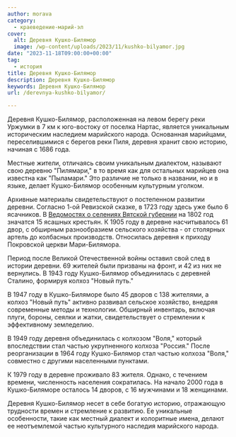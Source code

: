 ```yaml
---
author: morava
category:
  - краеведение-марий-эл
cover:
  alt: Деревня Кушко-Билямор
  image: /wp-content/uploads/2023/11/kushko-bilyamor.jpg
date: "2023-11-18T09:00:00+00:00"
tag:
  - история
title: Деревня Кушко-Билямор
description: Деревня Кушко-Билямор
keywords: Деревня Кушко-Билямор
url: /derevnya-kushko-bilyamor/

---
```

Деревня Кушко-Билямор, расположенная на левом берегу реки Уржумки в 7 км к юго-востоку от поселка Нартас, является уникальным историческим наследием марийского народа. Основанная марийцами, переселившимися с берегов реки Пиля, деревня хранит свою историю, начиная с 1686 года.

Местные жители, отличаясь своим уникальным диалектом, называют свою деревню "Пилямари," в то время как для остальных марийцев она известна как "Пыламари." Это различие не только в названии, но и в языке, делает Кушко-Билямор особенным культурным уголком.

Архивные материалы свидетельствуют о постепенном развитии деревни. Согласно 1-ой Ревизской сказке, в 1723 году здесь уже было 6 ясачников. В [Ведомостях о селениях Вятской губернии](https://cgako.ru/) на 1802 год значатся 15 ясашных крестьян. К 1905 году в деревне насчитывалось 61 двор, с обширным разнообразием сельского хозяйства - от столярных артель до колбасных производств. Относилась деревня к приходу Покровской церкви Мари-Билямора.

Период после Великой Отечественной войны оставил свой след в истории деревни. 69 жителей были призваны на фронт, и 42 из них не вернулись. В 1943 году Кушко-Билямор объединилась с деревней Сталино, формируя колхоз "Новый путь."

В 1947 году в Кушко-Биляморе было 45 дворов с 138 жителями, а колхоз "Новый путь" активно развивал сельское хозяйство, внедряя современные методы и технологии. Обширный инвентарь, включая плуги, бороны, сеялки и жатки, свидетельствует о стремлении к эффективному земледелию.

В 1949 году деревня объединилась с колхозом "Воля," который впоследствии стал частью укрупненного колхоза "Россия." После реорганизации в 1964 году Кушко-Билямор стал частью колхоза "Воля," совместно с другими населенными пунктами.

К 1979 году в деревне проживало 83 жителя. Однако, с течением времени, численность населения сократилась. На начало 2000 года в Кушко-Биляморе осталось 14 дворов, с 16 мужчинами и 18 женщинами.

Деревня Кушко-Билямор несет в себе богатую историю, отражающую трудности времен и стремление к развитию. Ее уникальные особенности, такие как местный диалект и колоритные имена, делают ее неотъемлемой частью культурного наследия марийского народа.
